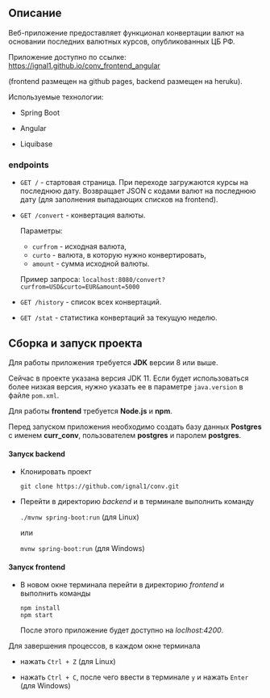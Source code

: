 ## Описание

Веб-приложение предоставляет функционал конвертации валют на основании последних валютных курсов, опубликованных ЦБ РФ.

Приложение доступно по ссылке: https://ignal1.github.io/conv_frontend_angular

(frontend размещен на github pages, backend размещен на heruku).

Используемые технологии:

- Spring Boot

- Angular

- Liquibase

### endpoints

- `GET /` - стартовая страница. При переходе загружаются курсы на последнюю дату. Возвращает JSON с кодами валют на последнюю дату (для заполнения выпадающих списков на frontend).

- `GET /convert` - конвертация валюты. 

     Параметры:     
     - `curfrom` - исходная валюта, 
     - `curto` - валюта, в которую нужно конвертировать,
     - `amount` - сумма исходной валюты.
     
     Пример запроса: `localhost:8080/convert?curfrom=USD&curto=EUR&amount=5000`
      

- `GET /history` - список всех конвертаций.

- `GET /stat` - статистика конвертаций за текущую неделю.

## Сборка и запуск проекта

Для работы приложения требуется **JDK** версии 8 или выше.

Сейчас в проекте указана версия JDK 11. Если будет использоваться более низкая версия, нужно указать ее в параметре `java.version` в файле `pom.xml`.

Для работы **frontend** требуется **Node.js** и **npm**.

Перед запуском приложения необходимо создать базу данных **Postgres** с именем **curr_conv**, пользователем **postgres** и паролем **postgres**.

#### Запуск backend

- Клонировать проект

  `git clone https://github.com/ignal1/conv.git`

- Перейти в директорию *backend* и в терминале выполнить команду

  `./mvnw spring-boot:run` (для Linux)
  
  или
  
  `mvnw spring-boot:run` (для Windows)

#### Запуск frontend

- В новом окне терминала перейти в директорию *frontend* и  выполнить команды

  ```
  npm install
  npm start
  ```

  После этого приложение будет доступно на *loclhost:4200*.

Для завершения процессов, в каждом окне терминала

- нажать `Ctrl + Z` (для Linux)
   
-  нажать `Ctrl + C`, после чего ввести в терминале `y` и нажать `Enter` (для Windows) 